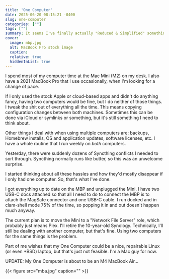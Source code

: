 ```yaml
---
title: 'One Computer'
date: 2025-06-20 08:15:21 -0400
slug: one-computer
categories: [""]
tags: [""]
summary: It seems I've finally actually "Reduced & Simplified" something.
cover: 
  image: mbp.jpg
  alt: MacBook Pro stock image
  caption: 
  relative: true
  hiddenInList: true
---
```


I spend most of my computer time at the Mac Mini (M2) on my desk. I also have a 2021 MacBook Pro that I use occasionally, when I'm looking for a change of pace.

If I only used the stock Apple or cloud-based apps and didn't do anything fancy, having two computers would be fine, but I do neither of those things. I tweak the shit out of everything all the time. This means copying configuration changes between both machines. Sometimes this can be done via iCloud or symlinks or something, but it's still something I need to think about.

Other things I deal with when using multiple computers are: backups, Homebrew installs, OS and application updates, software licenses, etc. I have a whole routine that I run weekly on *both* computers.

Yesterday, there were suddenly dozens of Syncthing conflicts I needed to sort through. Syncthing normally runs like butter, so this was an unwelcome surprise.

I started thinking about all these hassles and how they'd mostly disappear if I only had one computer. So, that's what I've done.

I got everything up to date on the MBP and unplugged the Mini. I have two USB-C docs attached so that all I need to do to connect the MBP is to attach the MagSafe connector and one USB-C cable. I run docked and in clam-shell mode 75% of the time, so popping it in and out doesn't happen much anyway.

The current plan is to move the Mini to a "Network File Server" role, which probably just means Plex. I'll retire the 10-year-old Synology. Technically, I'll still be dealing with another computer, but that's fine. Using two computers for the same things is the problem.

Part of me wishes that my One Computer could be a nice, repairable Linux (or even \*BSD) laptop, but that's just not feasible. I'm a Mac guy for now.

UPDATE: My One Computer is about to be an M4 MacBook Air...

{{< figure src="mba.jpg" caption="" >}}
